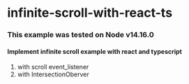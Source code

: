 # infinite-scroll-with-react-ts

### This example was tested on Node v14.16.0

#### Implement infinite scroll example with react and typescript

1. with scroll event_listener
2. with IntersectionOberver
